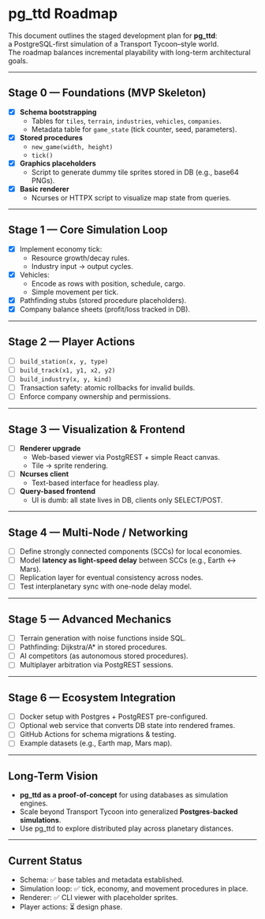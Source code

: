 # pg_ttd Roadmap

This document outlines the staged development plan for **pg_ttd**:  
a PostgreSQL-first simulation of a Transport Tycoon–style world.  
The roadmap balances incremental playability with long-term architectural goals.

---

## Stage 0 — Foundations (MVP Skeleton)

- [x] **Schema bootstrapping**
  - Tables for `tiles`, `terrain`, `industries`, `vehicles`, `companies`.
  - Metadata table for `game_state` (tick counter, seed, parameters).
- [x] **Stored procedures**
  - `new_game(width, height)`
  - `tick()`
- [x] **Graphics placeholders**
  - Script to generate dummy tile sprites stored in DB (e.g., base64 PNGs).
- [x] **Basic renderer**
  - Ncurses or HTTPX script to visualize map state from queries.

---

## Stage 1 — Core Simulation Loop

- [x] Implement economy tick:
  - Resource growth/decay rules.
  - Industry input → output cycles.
- [x] Vehicles:
  - Encode as rows with position, schedule, cargo.
  - Simple movement per tick.
- [x] Pathfinding stubs (stored procedure placeholders).
- [x] Company balance sheets (profit/loss tracked in DB).

---

## Stage 2 — Player Actions

- [ ] `build_station(x, y, type)`
- [ ] `build_track(x1, y1, x2, y2)`
- [ ] `build_industry(x, y, kind)`
- [ ] Transaction safety: atomic rollbacks for invalid builds.
- [ ] Enforce company ownership and permissions.

---

## Stage 3 — Visualization & Frontend

- [ ] **Renderer upgrade**
  - Web-based viewer via PostgREST + simple React canvas.
  - Tile → sprite rendering.
- [ ] **Ncurses client**
  - Text-based interface for headless play.
- [ ] **Query-based frontend**
  - UI is dumb: all state lives in DB, clients only SELECT/POST.

---

## Stage 4 — Multi-Node / Networking

- [ ] Define strongly connected components (SCCs) for local economies.
- [ ] Model **latency as light-speed delay** between SCCs (e.g., Earth ↔ Mars).
- [ ] Replication layer for eventual consistency across nodes.
- [ ] Test interplanetary sync with one-node delay model.

---

## Stage 5 — Advanced Mechanics

- [ ] Terrain generation with noise functions inside SQL.
- [ ] Pathfinding: Dijkstra/A* in stored procedures.
- [ ] AI competitors (as autonomous stored procedures).
- [ ] Multiplayer arbitration via PostgREST sessions.

---

## Stage 6 — Ecosystem Integration

- [ ] Docker setup with Postgres + PostgREST pre-configured.
- [ ] Optional web service that converts DB state into rendered frames.
- [ ] GitHub Actions for schema migrations & testing.
- [ ] Example datasets (e.g., Earth map, Mars map).

---

## Long-Term Vision

- **pg_ttd as a proof-of-concept** for using databases as simulation engines.  
- Scale beyond Transport Tycoon into generalized **Postgres-backed simulations**.  
- Use pg_ttd to explore distributed play across planetary distances.

---

## Current Status

- Schema: ✅ base tables and metadata established.
- Simulation loop: ✅ tick, economy, and movement procedures in place.
- Renderer: ✅ CLI viewer with placeholder sprites.
- Player actions: ⏳ design phase.

